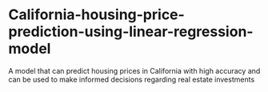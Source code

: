 # California-housing-price-prediction-using-linear-regression-model
A model that can predict housing prices in California with high accuracy and can be used to make informed decisions regarding real estate investments
